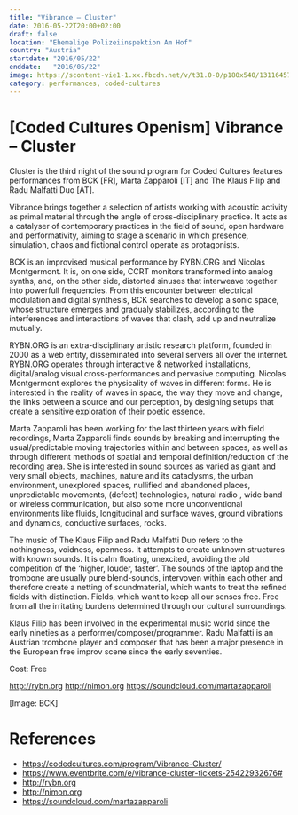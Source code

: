 ```yaml
---
title: "Vibrance – Cluster"
date: 2016-05-22T20:00+02:00
draft: false
location: "Ehemalige Polizeiinspektion Am Hof"
country: "Austria"
startdate: "2016/05/22"
enddate:   "2016/05/22"
image: https://scontent-vie1-1.xx.fbcdn.net/v/t31.0-0/p180x540/13116457_1130835003634541_3260422182668089310_o.jpg?_nc_cat=106&_nc_sid=b386c4&_nc_ohc=EF8MZA2PgTAAX_QLdY3&_nc_ht=scontent-vie1-1.xx&tp=6&oh=873bb3e36586f6fa30e410a02fb807fd&oe=5F8F191A
category: performances, coded-cultures
---
```


# [Coded Cultures Openism] Vibrance – Cluster

Cluster is the third night of the sound program for Coded Cultures features performances from BCK [FR],  Marta Zapparoli [IT] and The Klaus Filip and Radu Malfatti Duo [AT].

Vibrance brings together a selection of artists working with acoustic activity as primal material through the angle of cross-disciplinary practice. It acts as a catalyser of contemporary practices in the field of sound, open hardware and performativity, aiming to stage a scenario in which presence, simulation, chaos and fictional control operate as protagonists.

BCK is an improvised musical performance by RYBN.ORG and Nicolas Montgermont. It is, on one side, CCRT monitors transformed into analog synths, and, on the other side, distorted sinuses that interweave together into powerfull frequencies. From this encounter between electrical modulation and digital synthesis, BCK searches to develop a sonic space, whose structure emerges and gradualy stabilizes, according to the interferences and interactions of waves that clash, add up and neutralize mutually.

RYBN.ORG is an extra-disciplinary artistic research platform, founded in 2000 as a web entity, disseminated into several servers all over the internet. RYBN.ORG operates through interactive & networked installations, digital/analog visual cross-performances and pervasive computing. Nicolas Montgermont explores the physicality of waves in different forms. He is interested in the reality of waves in space, the way they move and change, the links between a source and our perception, by designing setups that create a sensitive exploration of their poetic essence.

Marta Zapparoli has been working for the last thirteen years with field recordings, Marta Zapparoli finds sounds by breaking and interrupting the usual/predictable moving trajectories within and between spaces, as well as through different methods of spatial and temporal definition/reduction of the recording area. She is interested in sound sources as varied as giant and very small objects, machines, nature and its cataclysms, the urban environment, unexplored spaces, nullified and abandoned places, unpredictable movements, (defect) technologies, natural radio , wide band or wireless communication, but also some more unconventional environments like fluids, longitudinal and surface waves, ground vibrations and dynamics, conductive surfaces, rocks.

The music of The Klaus Filip and Radu Malfatti Duo refers to the nothingness, voidness, openness. It attempts to create unknown structures with known sounds. It is calm floating, unexcited, avoiding the old competition of the ‘higher, louder, faster’. The sounds of the laptop and the trombone are usually pure blend-sounds, intervoven within each other and therefore create a netting of soundmaterial, which wants to treat the refined fields with distinction. Fields, which want to keep all our senses free. Free from all the irritating burdens determined through our cultural surroundings.

Klaus Filip has been involved in the experimental music world since the early nineties as a performer/composer/programmer. Radu Malfatti is an Austrian trombone player and composer that has been a major presence in the European free improv scene since the early seventies.

Cost: Free

http://rybn.org
http://nimon.org
https://soundcloud.com/martazapparoli

[Image: BCK]


# References
* https://codedcultures.com/program/Vibrance-Cluster/
* https://www.eventbrite.com/e/vibrance-cluster-tickets-25422932676#
* http://rybn.org
* http://nimon.org
* https://soundcloud.com/martazapparoli
